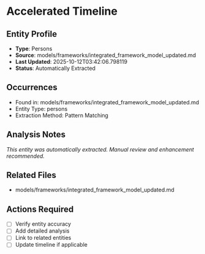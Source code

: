 # Accelerated Timeline

## Entity Profile
- **Type**: Persons
- **Source**: models/frameworks/integrated_framework_model_updated.md
- **Last Updated**: 2025-10-12T03:42:06.798119
- **Status**: Automatically Extracted

## Occurrences
- Found in: models/frameworks/integrated_framework_model_updated.md
- Entity Type: persons
- Extraction Method: Pattern Matching

## Analysis Notes
*This entity was automatically extracted. Manual review and enhancement recommended.*

## Related Files
- models/frameworks/integrated_framework_model_updated.md

## Actions Required
- [ ] Verify entity accuracy
- [ ] Add detailed analysis
- [ ] Link to related entities
- [ ] Update timeline if applicable
